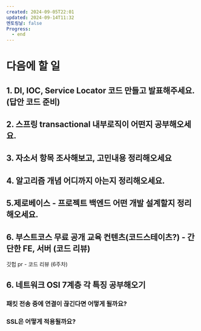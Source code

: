 ```yaml
---
created: 2024-09-05T22:01
updated: 2024-09-14T11:32
멘토링날: false
Progress:
  - end
---
```

# 다음에 할 일

## 1. DI, IOC, Service Locator 코드 만들고 발표해주세요. (답안 코드 준비)
    
## 2. 스프링 transactional 내부로직이 어떤지 공부해오세요.  
##  3. 자소서 항목 조사해보고, 고민내용 정리해오세요
    
## 4. 알고리즘 개념 어디까지 아는지 정리해오세요.
    
## 5.제로베이스 - 프로젝트 백엔드 어떤 개발 설계할지 정리해오세요.
    
## 6. 부스트코스 무료 공개 교육 컨텐츠(코드스테이츠?) - 간단한 FE, 서버 (코드 리뷰) 

깃헙 pr - 코드 리뷰 (6주차)
## 6. 네트워크 OSI 7계층 각 특징 공부해오기
### 패킷 전송 중에 연결이 끊긴다면 어떻게 될까요?
### SSL은 어떻게 적용될까요?